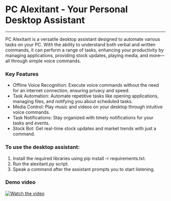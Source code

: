 # PC Alexitant - Your Personal Desktop Assistant
---
PC Alexitant is a versatile desktop assistant designed to automate various tasks on your PC. With the ability to understand both verbal and written commands, it can perform a range of tasks, enhancing your productivity by managing applications, providing stock updates, playing media, and more—all through simple voice commands.

### Key Features
- Offline Voice Recognition: Execute voice commands without the need for an internet connection, ensuring privacy and speed.
- Task Automation: Automate repetitive tasks like opening applications, managing files, and notifying you about scheduled tasks.
- Media Control: Play music and videos on your desktop through intuitive voice commands.
- Task Notifications: Stay organized with timely notifications for your tasks and events.
- Stock Bot: Get real-time stock updates and market trends with just a command.

### To use the desktop assistant:

1. Install the required libraries using pip install -r requirements.txt.
2. Run the alexitant.py script.
3. Speak a command after the assistant prompts you to start listening.

### Demo video

[![Watch the video](https://github.com/user-attachments/assets/8310ee32-7415-4295-af6a-871041d8eff7)](https://drive.google.com/file/d/1lOccBaTxKbH0S0CUevM257e9xK1Xgfjy/view?usp=sharing)
